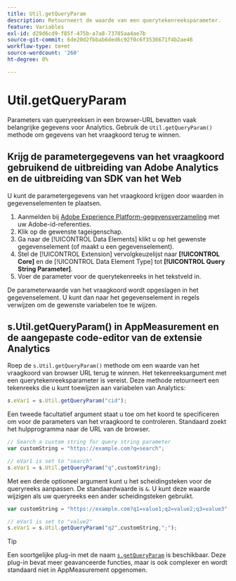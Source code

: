 ```yaml
---
title: Util.getQueryParam
description: Retourneert de waarde van een querytekenreeksparameter.
feature: Variables
exl-id: d29d6cd9-f85f-475b-a7a8-73785aa4ae7b
source-git-commit: 6de20d2fbbab6ded6c92f0c6f3536671f4b2ae46
workflow-type: tm+mt
source-wordcount: '260'
ht-degree: 0%

---
```


# Util.getQueryParam

Parameters van queryreeksen in een browser-URL bevatten vaak belangrijke gegevens voor Analytics. Gebruik de `Util.getQueryParam()` methode om gegevens van het vraagkoord terug te winnen.

## Krijg de parametergegevens van het vraagkoord gebruikend de uitbreiding van Adobe Analytics en de uitbreiding van SDK van het Web

U kunt de parametergegevens van het vraagkoord krijgen door waarden in gegevenselementen te plaatsen.

1. Aanmelden bij [Adobe Experience Platform-gegevensverzameling](https://experience.adobe.com/data-collection) met uw Adobe-id-referenties.
2. Klik op de gewenste tageigenschap.
3. Ga naar de [!UICONTROL Data Elements] klikt u op het gewenste gegevenselement (of maakt u een gegevenselement).
4. Stel de [!UICONTROL Extension] vervolgkeuzelijst naar **[!UICONTROL Core]** en de [!UICONTROL Data Element Type] tot **[!UICONTROL Query String Parameter]**.
5. Voer de parameter voor de querytekenreeks in het tekstveld in.

De parameterwaarde van het vraagkoord wordt opgeslagen in het gegevenselement. U kunt dan naar het gegevenselement in regels verwijzen om de gewenste variabelen toe te wijzen.

## s.Util.getQueryParam() in AppMeasurement en de aangepaste code-editor van de extensie Analytics

Roep de `s.Util.getQueryParam()` methode om een waarde van het vraagkoord van browser URL terug te winnen. Het tekenreeksargument met een querytekenreeksparameter is vereist. Deze methode retourneert een tekenreeks die u kunt toewijzen aan variabelen van Analytics:

```js
s.eVar1 = s.Util.getQueryParam("cid");
```

Een tweede facultatief argument staat u toe om het koord te specificeren om voor de parameters van het vraagkoord te controleren. Standaard zoekt het hulpprogramma naar de URL van de browser.

```js
// Search a custom string for query string parameter
var customString = "https://example.com?q=search";

// eVar1 is set to "search"
s.eVar1 = s.Util.getQueryParam("q",customString);
```

Met een derde optioneel argument kunt u het scheidingsteken voor de queryreeks aanpassen. De standaardwaarde is `&`. U kunt deze waarde wijzigen als uw queryreeks een ander scheidingsteken gebruikt.

```js
var customString = "https://example.com?q1=value1;q2=value2;q3=value3";

// eVar1 is set to "value2"
s.eVar1 = s.Util.getQueryParam("q2",customString,";");
```

>[!TIP]
>
>Een soortgelijke plug-in met de naam [`s.getQueryParam`](../plugins/getqueryparam.md) is beschikbaar. Deze plug-in bevat meer geavanceerde functies, maar is ook complexer en wordt standaard niet in AppMeasurement opgenomen.
